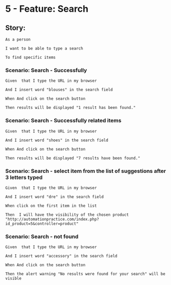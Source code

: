 # 5 - Feature: Search

## Story:

	As a person
 
	I want to be able to type a search
 
	To find specific items
 

### Scenario: Search - Successfully

	Given  that I type the URL in my browser
 
	And I insert word "blouses" in the search field
 
	When And click on the search button
 
	Then results will be displayed "1 result has been found."
 

### Scenario: Search - Successfully related items

	Given  that I type the URL in my browser
 
	And I insert word "shoes" in the search field
 
	When And click on the search button
 
	Then results will be displayed "7 results have been found."
 

### Scenario: Search - select item from the list of suggestions after 3 letters typed

	Given  that I type the URL in my browser
 
	And I insert word "dre" in the search field
 
	When click on the first item in the list
 
	Then  I will have the visibility of the chosen product "http://automationpractice.com/index.php?id_product=5&controller=product"
 

### Scenario: Search - not found

	Given  that I type the URL in my browser
 
	And I insert word "accessory" in the search field
 
	When And click on the search button
 
	Then the alert warning "No results were found for your search" will be visible
 
